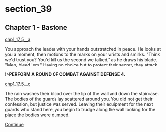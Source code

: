 
# section_39

## Chapter 1 - Bastone

[chp1_17_5__a](../../decomp/app/src/main/res/raw/chp1_17_5__a.mp3 ':include :type=audio')

You approach the leader with your hands outstretched in peace. He looks at you a moment, then motions to the marks on your wrists and smirks. "Think we'd trust you? You'd kill us the second we talked," as he draws his blade. "Men, bleed 'em." Having no choice but to protect their secret, they attack.

!>**PERFORM A ROUND OF COMBAT AGAINST DEFENSE 4.**  

[chp1_17_5__c](../../decomp/app/src/main/res/raw/chp1_17_5__c.mp3 ':include :type=audio')

The rain washes their blood over the lip of the wall and down the staircase. The bodies of the guards lay scattered around you. You did not get their confession, but justice was served. Leaving their equipment for the next guards who stand here, you begin to trudge along the wall looking for the place the bodies were dumped.

[Continue](output/chapter1/section_42.md)


